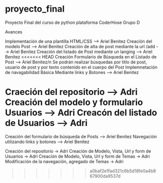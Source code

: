 # proyecto_final


Proyecto Final del curso de python plataforma CoderHose Grupo D 

Avances

Implementación de una plantilla HTML/CSS --> Ariel Benitez
Creación del modelo Post --> Ariel Benitez
Creación de alta de post mediante la url /add --> Ariel Benitez
Creación del listado de Post mediante un langing  --> Ariel Benitez
<<<<<<< HEAD
Creación Formulario de Búsqueda en el Listado de Post --> Ariel Benitez/n
Se podrán realizar búsquedas por titlo de post, usuario de post y por texto contenido en el cuerpo del Post
Implemnetación de navagabilidad Básica Mediante links y Botones --> Ariel Benitez

Craeción del repositorio --> Adri
Creación del modelo y formulario Usuarios --> Adri
Creacón del listado de Usuarios --> Adri
=======
Creación del formulario de búsqueda de Posts --> Ariel Benitez
Navegación utilizando links y botones --> Ariel Benitez

Creación del repositorio -> Adri
Creación de Modelo, Vista, Url y form de Usuarios -> Adri
Creación de Modelo, Vista, Url y form de Temas -> Adri
Modificación de la navegación, agregado de Temas ->  Adri
>>>>>>> a0baf2e1fad321c6b5d18fe0a4b867900da9537d
